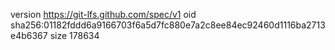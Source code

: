 version https://git-lfs.github.com/spec/v1
oid sha256:01182fddd6a9166703f6a5d7fc880e7a2c8ee84ec92460d1116ba2713e4b6367
size 178634
